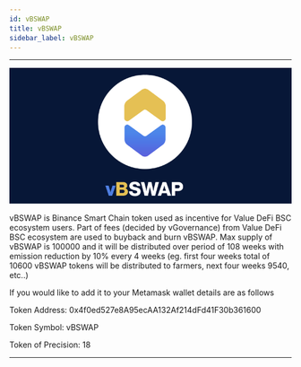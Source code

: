 ```yaml
---
id: vBSWAP
title: vBSWAP
sidebar_label: vBSWAP
---
```


---

![vbswap](img/vbswap2.png)

vBSWAP is Binance Smart Chain token used as incentive for Value DeFi BSC ecosystem users.
Part of fees (decided by vGovernance) from Value DeFi BSC ecosystem are used to buyback and burn vBSWAP.
Max supply of vBSWAP is 100000 and it will be distributed over period of 108 weeks with emission reduction by 10% every 4 weeks
(eg. first four weeks total of 10600 vBSWAP tokens will be distributed to farmers, next four weeks 9540, etc..)

If you would like to add it to your Metamask wallet details are as follows

Token Address: 0x4f0ed527e8A95ecAA132Af214dFd41F30b361600

Token Symbol: vBSWAP

Token of Precision: 18

---
